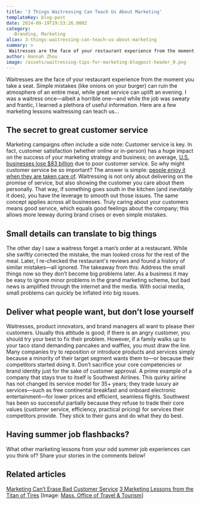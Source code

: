 ```yaml
---
title: '3 Things Waitressing Can Teach Us About Marketing'
templateKey: blog-post
date: 2014-09-19T19:53:26.000Z
category: 
  -Branding, Marketing
alias: 3-things-waitressing-can-teach-us-about-marketing
summary: > 
 Waitresses are the face of your restaurant experience from the moment you take a seat. Simple mistakes (like onions on your burger) can ruin the atmosphere of an entire meal, while great service can uplift an evening. 
author: Hannah Zhou
image: /assets/waitressing-tips-for-marketing-blogpost-header_0.png
---
```


Waitresses are the face of your restaurant experience from the moment you take a seat. Simple mistakes (like onions on your burger) can ruin the atmosphere of an entire meal, while great service can uplift an evening. I was a waitress once—albeit a horrible one—and while the job was sweaty and frantic, I learned a plethora of useful information. Here are a few marketing lessons waitressing can teach us...

The secret to great customer service
------------------------------------

Marketing campaigns often include a side note: Customer service is key. In fact, customer satisfaction (whether online or in-person) has a huge impact on the success of your marketing strategy and business; on average, [U.S. businesses lose $83 billion](https://www.business2community.com/infographics/the-financial-impact-of-customer-service-infographic-0529351) due to poor customer service. So why might customer service be so important? The answer is simple: [people enjoy it when they are taken care of](/insights/best-way-earn-loyal-customers). Waitressing is not only about delivering on the promise of service, but also showing the customer you care about them personally. That way, if something goes south in the kitchen (and inevitably it does), you have the leverage to smooth out those issues. The same concept applies across all businesses. Truly caring about your customers means good service, which equals good feelings about the company; this allows more leeway during brand crises or even simple mistakes.

Small details can translate to big things
-----------------------------------------

The other day I saw a waitress forget a man’s order at a restaurant. While she swiftly corrected the mistake, the man looked cross for the rest of the meal. Later, I re-checked the restaurant's reviews and found a history of similar mistakes—all ignored. The takeaway from this: Address the small things now so they don’t become big problems later. As a business it may be easy to ignore minor problems in the grand marketing scheme, but bad news is amplified through the internet and the media. With social media, small problems can quickly be inflated into big issues.

Deliver what people want, but don’t lose yourself
-------------------------------------------------

Waitresses, product innovators, and brand managers all want to please their customers. Usually this attitude is good; if there is an angry customer, you should try your best to fix their problem. However, if a family walks up to your taco stand demanding pancakes and waffles, you must draw the line. Many companies try to reposition or introduce products and services simply because a minority of their target segment wants them to—or because their competitors started doing it. Don’t sacrifice your core competencies or brand identity just for the sake of customer approval. A prime example of a company that stays true to itself is Southwest Airlines. This quirky airline has not changed its service model for 35+ years; they trade luxury air services—such as free continental breakfast and onboard electronic entertainment—for lower prices and efficient, seamless flights. Southwest has been so successful partially because they refuse to trade their core values (customer service, efficiency, practical pricing) for services their competitors provide. They stick to their guns and do what they do best.

Having summer job flashbacks?
-----------------------------

What other marketing lessons from your odd summer job experiences can you think of? Share your stories in the comments below!

Related articles
----------------

[Marketing Can’t Erase Bad Customer Service](/insights/marketing-cant-erase-bad-customer-service) [3 Marketing Lessons from the Titan of Tires](/insights/3-marketing-lessons-titan-tires) \[Image: [Mass. Office of Travel & Tourism](http://www.flickr.com/photos/masstravel/7644024498/in/photolist-cDtCaQ-4ymSXE-dfM3FZ-9BvbaX-9qEG9N-5ww1XV-g8QeTQ-5JxkAs-nm5up-5JtiaN-7zxJ7K-bM9Qoi-7vjmE-4hATb-4GrujP-8Awj9C-4oAFqP-6WASFX-5Jp2yv-4gwYUV-4tTm1J-2EdxeJ-8KsWi9-LK76N-6jq2Cc-37kBrE-EKPNr-F58r8-b8k6e-5fhbmx-yydiP-6gj7X5-91Ruse-8QqGG-sAMGY-g8Q5Ph-3drigg-ixMWEn-7uh4cr-BcLin-B6Gsn-2pGq2h-5wAjns-7M4ipZ-6iPPXL-5n8XDc-5W7JiY-nETk6-c5Jsv5-6iPJh3)\]